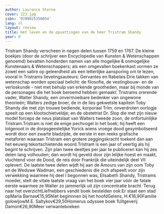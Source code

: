 ```yaml
---
author: Laurence Sterne
cover: 223.jpg
isbn: '9789025350054'
lang: nl
layout: review
title: Het leven en de opvattingen van de heer Tristram Shandy
year: 0
---
```

Tristram Shandy verscheen in negen delen tussen 1759 en 1767. De kleine boekjes (door de schrijver een Encyclopedie van Kunsten & Wetenschappen genoemd) bevatten honderden namen van alle mogelijke & onmogelijke Kunstenaars & Wetenschappers; als een omgevallen boekenkast vormen ze zowel een satire op geleerdheid als een letterlijke aansporing om te lezen, vooral in Tristrams lievelingsauteurs: Gervantes en Rabelais.Drie takken van wetenschap worden speciaal belicht: de filosofie, de vestingbouw- en de verloskunde - niet met behulp van erkende grootheden, maar bij monde van de personages die het boek beroemd hebben gemaakt: Tristrams orerende vader, Walter Shandy, een onvermoeibare bedenker van ongewone theorieën; Walters zedige broer, de in de lies gekwetste kapitein Toby Shandy die met zijn trouwe bediende, korporaal Trim, onverdroten oorlogje speelt op een klootschietveldje; en de obstetrist Dr. Slop die met zijn nieuw model forceps de neus platslaat van Walters tweede zoon, de onfortuinlijke Tristram.Tristram is niet de enige pechvogel in het boek; hij heeft een lotgenoot in de dorpsgeestelijke Yorick wiens vroege dood gesymboliseerd wordt door een zwarte bladzijde, de eerste in een reeks grafische metaforen waaraan Tristram een grotere zeggingskracht toekent dan aan het eeuwig tekortschietende woord.Tristram is een jaar of veertig als hij begint te schrijven. Zijn plan twee deeltjes per jaar te publiceren kan hij zes delen lang volhouden; dan wordt hij geveld door zijn lelijke hoest en maakt, vluchtend voor de Dood, de reis door Frankrijk die uiteindelijk deel VII oplevert. De laatste twee delen wijdt hij aan de Amours van zijn oom Toby en de Weduwe Wadman, een geschiedenis die zich afspeelt voor zijn verwekking waarmee hij deel I begonnen was; Elisabeth Shandy, Tristrams moeder, stelt de vitale laatste vraag van het boek vier jaar vóór de fatale eerste waarmee ze Walter zo jammerlijk uit zijn concentratie bracht. Terug naar het overzichtLiefhebbers vandit boek bestelden ook:Er staat een stad opMaria Barnas€15,95Niet beginnnen bij het hoofdGelens, H.€16,90Familie golowljowM.E. Saltykov€29,50Homerus odyssee boek 1Uitgeverij Damon€26,90Meer verwanteboeken
